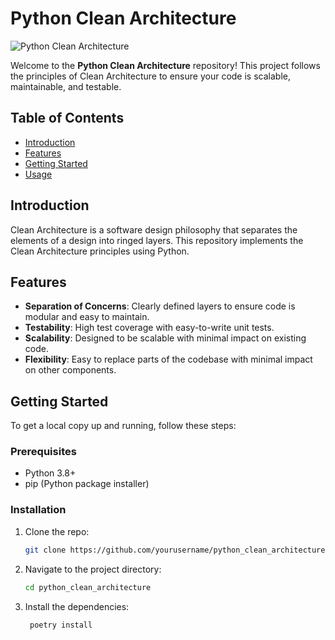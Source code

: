 # Python Clean Architecture

![Python Clean Architecture](https://img.shields.io/badge/Python-Clean%20Architecture-brightgreen.svg?style=for-the-badge&logo=python)

Welcome to the **Python Clean Architecture** repository! This project follows the principles of Clean Architecture to ensure your code is scalable, maintainable, and testable.

## Table of Contents

- [Introduction](#introduction)
- [Features](#features)
- [Getting Started](#getting-started)
- [Usage](#usage)

## Introduction

Clean Architecture is a software design philosophy that separates the elements of a design into ringed layers. This repository implements the Clean Architecture principles using Python.

## Features

- **Separation of Concerns**: Clearly defined layers to ensure code is modular and easy to maintain.
- **Testability**: High test coverage with easy-to-write unit tests.
- **Scalability**: Designed to be scalable with minimal impact on existing code.
- **Flexibility**: Easy to replace parts of the codebase with minimal impact on other components.

## Getting Started

To get a local copy up and running, follow these steps:

### Prerequisites

- Python 3.8+
- pip (Python package installer)

### Installation

1. Clone the repo:
   ```sh
   git clone https://github.com/yourusername/python_clean_architecture.git
   ```
2. Navigate to the project directory:
   ```sh
   cd python_clean_architecture
   ```
3. Install the dependencies:
   ```sh
    poetry install
   ```
